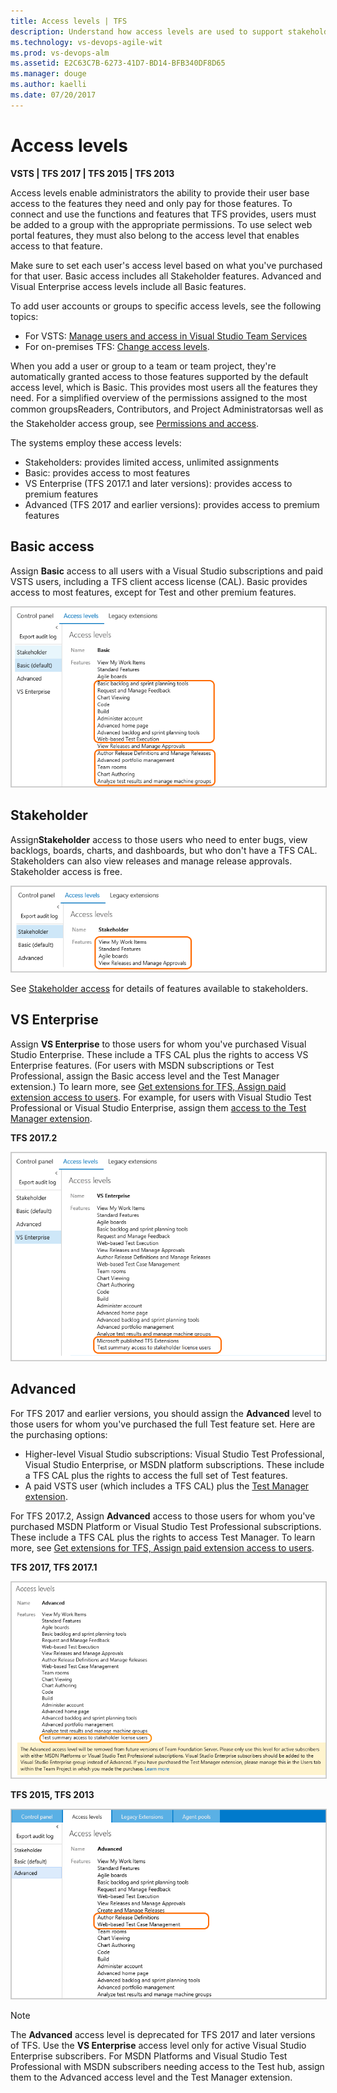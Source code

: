 ```yaml
---
title: Access levels | TFS 
description: Understand how access levels are used to support stakeholder, basic, advanced, or VS Enterprise  
ms.technology: vs-devops-agile-wit
ms.prod: vs-devops-alm
ms.assetid: E2C63C7B-6273-41D7-BD14-BFB340DF8D65
ms.manager: douge
ms.author: kaelli
ms.date: 07/20/2017
---
```


# Access levels

**VSTS | TFS 2017 | TFS 2015 | TFS 2013**

Access levels enable administrators the ability to provide their user base access to the features they need and only pay for those features. To connect and use the functions and features that TFS provides, users must be added to a group with the appropriate permissions. To use select web portal features, they must also belong to the access level that enables access to that feature.

Make sure to set each user's access level based on what you've purchased for that user. Basic access includes all Stakeholder features. Advanced and Visual Enterprise access levels include all Basic features. 

To add user accounts or groups to specific access levels, see the following topics: 

- For VSTS: [Manage users and access in Visual Studio Team Services](../accounts/add-account-users-assign-access-levels.md)
- For on-premises TFS: [Change access levels](change-access-levels.md). 

When you add a user or group to a team or team project, they're automatically granted access to those features supported by the default access level, which is Basic. This provides most users all the features they need. For a simplified overview of the permissions assigned to the most common groups&#151;Readers, Contributors, and Project Administrators&#151;as well as the Stakeholder access group, see [Permissions and access](permissions-access.md).  

The systems employ these access levels:

- Stakeholders: provides limited access, unlimited assignments  
- Basic: provides access to most features  
- VS Enterprise (TFS 2017.1 and later versions): provides access to premium features
- Advanced (TFS 2017 and earlier versions): provides access to premium features 

## Basic access

Assign **Basic** access to all users with a Visual Studio subscriptions and paid VSTS users, including a TFS client access license (CAL). Basic provides access to most features, except for Test and other premium features.

<img src="_img/access-levels-2017-basic.png" alt="Basic access features" style="border: 1px solid #CCCCCC;" /> 

## Stakeholder

Assign**Stakeholder** access to those users who need to enter bugs, view backlogs, boards, charts, and dashboards, but who don't have a TFS CAL. Stakeholders can also view releases and manage release approvals. Stakeholder access is free. 

<img src="_img/access-levels-2017-stakeholder.png" alt="Stakeholder access features" style="border: 1px solid #CCCCCC;" />  

See [Stakeholder access](../quickstart/get-started-stakeholder.md) for details of features available to stakeholders.

## VS Enterprise

Assign **VS Enterprise** to those users for whom you've purchased Visual Studio Enterprise. These include a TFS CAL plus the rights to access VS Enterprise features. (For users with MSDN subscriptions or Test Professional, assign the Basic access level and the Test Manager extension.) To learn more, see [Get extensions for TFS, Assign paid extension access to users](../marketplace/get-tfs-extensions.md#assign-extension). For example, for users with Visual Studio Test Professional or Visual Studio Enterprise, assign them [access to the Test Manager extension](../marketplace/get-tfs-extensions.md#assign-extension).

**TFS 2017.2**

<img src="_img/access-levels-2017-vs.png" alt="VS Enterprise access features" style="border: 1px solid #CCCCCC;" />  

## Advanced 
For TFS 2017 and earlier versions, you should assign the **Advanced** level to those users for whom you've purchased the full Test feature set. Here are the purchasing options:  
- Higher-level Visual Studio subscriptions: Visual Studio Test Professional, Visual Studio Enterprise, or MSDN platform subscriptions.
These include a TFS CAL plus the rights to access the full set of Test features.  
- A paid VSTS user (which includes a TFS CAL) plus the [Test Manager extension](change-access-levels.md#test-manager). 

For TFS 2017.2, Assign **Advanced** access to those users for whom you've purchased MSDN Platform or Visual Studio Test Professional subscriptions. These include a TFS CAL plus the rights to access Test Manager. To learn more, see [Get extensions for TFS, Assign paid extension access to users](../marketplace/get-tfs-extensions.md#assign-extension).
	

**TFS 2017, TFS 2017.1**

<img src="_img/access-levels-2017-update2-vs-t.png" alt="TFS 2017.2, Advanced Access" style="border: 1px solid #CCCCCC;" />

**TFS 2015, TFS 2013**

<img src="_img/access-levels-2015-advanced.png" alt="Advanced access features" style="border: 1px solid #CCCCCC;" />  

> [!NOTE]   
> The **Advanced** access level is deprecated for TFS 2017 and later versions of TFS. Use the **VS Enterprise** access level only for active Visual Studio Enterprise subscribers. For MSDN Platforms and Visual Studio Test Professional with MSDN subscribers needing access to the Test hub, assign them to the Advanced access level and the Test Manager extension.  
 
 

